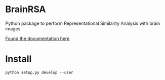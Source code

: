 # BrainRSA

Python package to perform Representational Similarity Analysis with brain images

[Found the documentation here](https://bastiencagna.github.io/brainrsa)

Install
========
```shell
python setup.py develop --user
```


